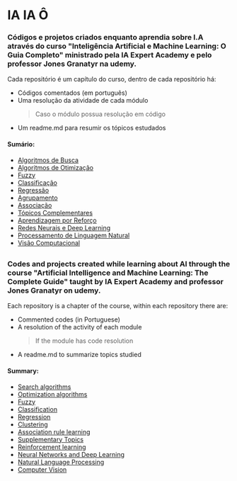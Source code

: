 # IA IA Ô
### Códigos e projetos criados enquanto aprendia sobre I.A através do curso "Inteligência Artificial e Machine Learning: O Guia Completo" ministrado pela IA Expert Academy e pelo professor Jones Granatyr na udemy.

Cada repositório é um capítulo do curso, dentro de cada repositório há:
  - Códigos comentados (em português)
  - Uma resolução da atividade de cada módulo
    > Caso o módulo possua resolução em código
  - Um readme.md para resumir os tópicos estudados

#### Sumário:
 - [Algoritmos de Busca](https://github.com/p3dru/inteligencia_artificial_machine_learning/tree/main/Algoritmos%20de%20busca)
 - [Algoritmos de Otimização](https://github.com/p3dru/inteligencia_artificial_machine_learning/tree/main/Algoritmos%20de%20otimização)
 - [Fuzzy](https://github.com/p3dru/inteligencia_artificial_machine_learning/tree/main/fuzzy)
 - [Classificação](https://github.com/p3dru/inteligencia_artificial_machine_learning/tree/main/classificacao)
 - [Regressão](https://github.com/p3dru/inteligencia_artificial_machine_learning/tree/main/regressao)
 - [Agrupamento](https://github.com/p3dru/inteligencia_artificial_machine_learning/tree/main/agrupamento)
 - [Associação](https://github.com/p3dru/inteligencia_artificial_machine_learning/tree/main/associacao)
 - [Tópicos Complementares](https://github.com/p3dru/inteligencia_artificial_machine_learning/tree/main/topicos_complementares)
 - [Aprendizagem por Reforço](https://github.com/p3dru/inteligencia_artificial_machine_learning/tree/main/aprendizagem_por_reforco)
 - [Redes Neurais e Deep Learning](https://github.com/p3dru/inteligencia_artificial_machine_learning/tree/main/Redes%20Neurais%20e%20Deep%20Learning)
 - [Processamento de Linguagem Natural](https://github.com/p3dru/inteligencia_artificial_machine_learning/tree/main/Processamento%20de%20Linguagem%20Natural)
 - [Visão Computacional](https://github.com/p3dru/inteligencia_artificial_machine_learning/tree/main/visao_computacional)

##

### Codes and projects created while learning about AI through the course "Artificial Intelligence and Machine Learning: The Complete Guide" taught by IA Expert Academy and professor Jones Granatyr on udemy.

Each repository is a chapter of the course, within each repository there are:
 - Commented codes (in Portuguese)
 - A resolution of the activity of each module
   > If the module has code resolution
 - A readme.md to summarize topics studied

#### Summary:
 - [Search algorithms](https://github.com/p3dru/inteligencia_artificial_machine_learning/tree/main/Algoritmos%20de%20busca)
 - [Optimization algorithms](https://github.com/p3dru/inteligencia_artificial_machine_learning/tree/main/Algoritmos%20de%20otimização)
 - [Fuzzy](https://github.com/p3dru/inteligencia_artificial_machine_learning/tree/main/fuzzy)
 - [Classification](https://github.com/p3dru/inteligencia_artificial_machine_learning/tree/main/classificacao)
 - [Regression](https://github.com/p3dru/inteligencia_artificial_machine_learning/tree/main/regressao)
 - [Clustering](https://github.com/p3dru/inteligencia_artificial_machine_learning/tree/main/agrupamento)
 - [Association rule learning](https://github.com/p3dru/inteligencia_artificial_machine_learning/tree/main/associacao)
 - [Supplementary Topics](https://github.com/p3dru/inteligencia_artificial_machine_learning/tree/main/topicos_complementares)
 - [Reinforcement learning](https://github.com/p3dru/inteligencia_artificial_machine_learning/tree/main/aprendizagem_por_reforco)
 - [Neural Networks and Deep Learning](https://github.com/p3dru/inteligencia_artificial_machine_learning/tree/main/Redes%20Neurais%20e%20Deep%20Learning)
 - [Natural Language Processing](https://github.com/p3dru/inteligencia_artificial_machine_learning/tree/main/Processamento%20de%20Linguagem%20Natural)
 - [Computer Vision](https://github.com/p3dru/inteligencia_artificial_machine_learning/tree/main/visao_computacional)
